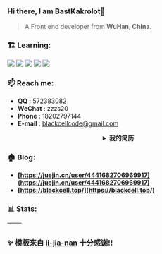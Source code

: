 ### Hi there, I am BastKakrolot👋

> A Front end developer from **WuHan, China**.

### 🏗️ Learning:

<code><img src="https://img.shields.io/badge/typescript-%23007ACC.svg?style=for-the-badge&logo=typescript&logoColor=white"/></code>
<code><img src="https://img.shields.io/badge/react-%2320232a.svg?style=for-the-badge&logo=react&logoColor=%2361DAFB"/></code>
<code><img src="https://img.shields.io/badge/node.js-6DA55F?style=for-the-badge&logo=node.js&logoColor=white"/></code>
<code><img src="https://img.shields.io/badge/vuejs-%2335495e.svg?style=for-the-badge&logo=vuedotjs&logoColor=%234FC08D"/></code>
<code><img src="https://img.shields.io/badge/nextjs-%2320232a.svg?style=for-the-badge&logo=nextdotjs&logoColor=%234FC08D"/></code>

### 📫 Reach me:

- **QQ** : 572383082
- **WeChat** : zzzs20
- **Phone** : 18202797144
- **E-mail** : blackcellcode@gmail.com

<details>
    <summary align="center"><b>我的简历</b></summary>

# 个人信息

- 男 1997.07 大专
- 邮箱 blackcellcode@gmail.com
- 电话 18202797144
- 微信 zzzs20

# 社交信息

- GitHub：https://github.com/BastKakrolot
- 掘金：https://juejin.cn/user/4441682706969917
- 博客：https://blackcell.fun/

# 相关技能

- 参与开发 rslot 库，实现 react 对插槽的支持分离 UI 和状态
- 熟悉代码开发到上线全流程，对协同开发，分支管理，项目配置等都有较深刻的最佳实践 ，经历过多种分支模型
- 会多审视重构代码，在 Gitlab 上对组内成员进行 code review 积极组织前端分享会，以及代码审查会
- 有中后台大型项目、移动端开发经验，熟悉前端性能优化的实现，例如代码优化、打包优化、资源优化，能结合实际业务场景进行优化
- 熟悉 Webpack 等打包工具的基本配置， 能够对以上工具进行二次封装、基于以上工具搭建通用的开发环境
- 熟悉 prettier / eslint 基本配置，有良好且严格的编码习惯，唯客户论，实用主义者
- 能按照 UI 完成页面还原，任务完成度高

# 开源经历

## [rslot](https://github.com/BastKakrolot/rslot) [(docs)](https://rslot.blackcell.fun/)

![install size](https://img.shields.io/bundlephobia/minzip/rslot?color=deepgreen&label=gizpped%20size&style=flat-square)

### 一款为配合 React 构建清晰的 UI 结构的库

- Slot 基于 React 实现的插槽
- Await 提取于[React-Router V6](https://github.com/remix-run/react-router/tree/main/packages/react-router)
- AwaitWithSlot 基于 Await 与 Slot 合并封装

# 工作经历

## 2022.02 - present 前端工程师/研发中心/大前端组


- 负责组内公共组件开发建设工作（可编辑表格等，虚拟列表，可拖动列，）
- 负责组内项目维护，底层逻辑优化，比如开发中途添加主题功
- 负责组内成员任务分配 & CodeReview 工作
- 维护组内代码规范，持续输出项目文档

#### `react` `ahooks` `Umi` `Antd` `Css-Module` `JSX` ...

## 2019.07 - 2022.02 前端设计师/设计二部/前端组


- 负责根据销售接的项目，通过 ui 设计师设计图纸，按照设计文件还原网页
- 负责通过与产品沟通调整项目内容，主要负责代码编写。

#### `swiper` `vue` `Bootstrap` `jquery` `animate` ...

# 项目经历

## SCM

- 解决历史债务问题
- 工具函数包规范整理（形成层级避免循环引用）
- 解决同级依赖
- 移动端框架层代码优化，对齐 `PC` 端逻辑
- 项目组织调整： `request` 移动至顶层目录，改为 `clone` 实例导出，配置多个实例，预防请求暗病
- 封装公共 `hooks`
- 封装 `shared` 目录，提供 `render` 方法；`eventEmit` 封装；`modalService` 封装
- utils 分类构建，提高可维护性
- 重构历史 `巨石` 组件
- 重构修改项目中命名不规范问题
- 重构修改项目中魔法值，硬编码
- 维护供应链代码规范，持续更新供应链组件文档，持续输出项目文档
- 按时交付任务（ `PC` 端，移动端 ）

# 致谢

- 感谢您花时间阅读我的简历，期待有机会能和您共事。

</details>

### 🏠 Blog:

- **[https://juejin.cn/user/4441682706969917](https://juejin.cn/user/4441682706969917)**
- **[https://blackcell.top/](https://blackcell.top/)**

### 📊 Stats:

| <img align="center" src="https://github-readme-stats.vercel.app/api?username=BastKakrolot&show_icons=true&theme=buefy&hide_border=true" alt="" /> | <img align="center" src="https://github-readme-stats.vercel.app/api/top-langs/?username=BastKakrolot&layout=compact&theme=buefy&hide_border=true" alt="" /> |
| ------------------------------------------------------------------------------------------------------------------------------------------------- | ----------------------------------------------------------------------------------------------------------------------------------------------------------- |

### ✨ 模板来自 [li-jia-nan](https://github.com/li-jia-nan) 十分感谢!!
